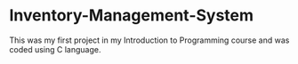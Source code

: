 # Inventory-Management-System
This was my first project in my Introduction to Programming course and was coded using C language.
